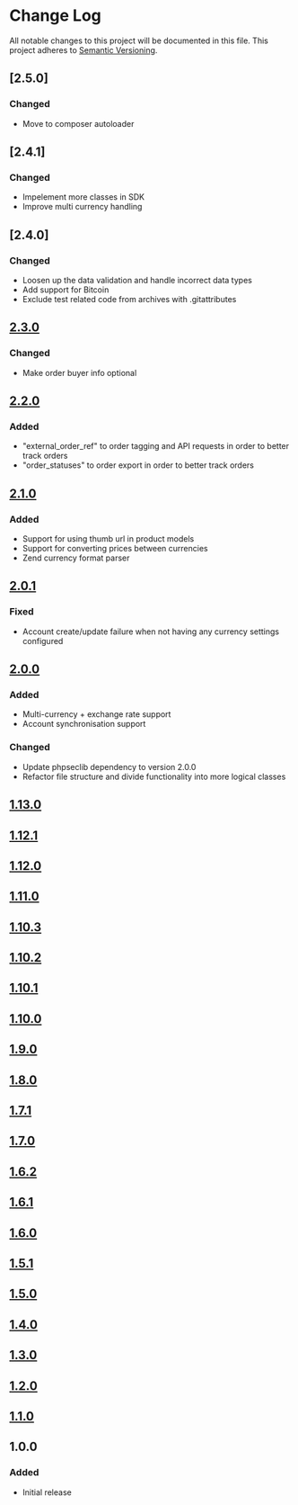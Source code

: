 # Change Log
All notable changes to this project will be documented in this file.
This project adheres to [Semantic Versioning](http://semver.org/).

## [2.5.0]
### Changed
- Move to composer autoloader

## [2.4.1]
### Changed
- Impelement more classes in SDK
- Improve multi currency handling

## [2.4.0]
### Changed
- Loosen up the data validation and handle incorrect data types
- Add support for Bitcoin
- Exclude test related code from archives with .gitattributes

## [2.3.0]
### Changed
- Make order buyer info optional

## [2.2.0]
### Added
- "external_order_ref" to order tagging and API requests in order to better track orders
- "order_statuses" to order export in order to better track orders

## [2.1.0]
### Added
- Support for using thumb url in product models
- Support for converting prices between currencies
- Zend currency format parser

## [2.0.1]
### Fixed
- Account create/update failure when not having any currency settings configured

## [2.0.0]
### Added
- Multi-currency + exchange rate support
- Account synchronisation support

### Changed
- Update phpseclib dependency to version 2.0.0
- Refactor file structure and divide functionality into more logical classes

## [1.13.0]
## [1.12.1]
## [1.12.0]
## [1.11.0]
## [1.10.3]
## [1.10.2]
## [1.10.1]
## [1.10.0]
## [1.9.0]
## [1.8.0]
## [1.7.1]
## [1.7.0]
## [1.6.2]
## [1.6.1]
## [1.6.0]
## [1.5.1]
## [1.5.0]
## [1.4.0]
## [1.3.0]
## [1.2.0]
## [1.1.0]

## 1.0.0
### Added
- Initial release


[unreleased]: https://github.com/nosto/php-sdk/compare/2.3.0...develop
[2.3.0]: https://github.com/nosto/php-sdk/compare/2.2.0...2.3.0
[2.2.0]: https://github.com/nosto/php-sdk/compare/2.1.0...2.2.0
[2.1.0]: https://github.com/nosto/php-sdk/compare/2.0.1...2.1.0
[2.0.1]: https://github.com/nosto/php-sdk/compare/2.0.0...2.0.1
[2.0.0]: https://github.com/nosto/php-sdk/compare/1.13.0...2.0.0
[1.13.0]: https://github.com/nosto/php-sdk/compare/1.12.1...1.13.0
[1.12.1]: https://github.com/nosto/php-sdk/compare/1.12.0...1.12.1
[1.12.0]: https://github.com/nosto/php-sdk/compare/1.11.0...1.12.0
[1.11.0]: https://github.com/nosto/php-sdk/compare/1.10.3...1.11.0
[1.10.3]: https://github.com/nosto/php-sdk/compare/1.10.2...1.10.3
[1.10.2]: https://github.com/nosto/php-sdk/compare/1.10.1...1.10.2
[1.10.1]: https://github.com/nosto/php-sdk/compare/1.10.0...1.10.1
[1.10.0]: https://github.com/nosto/php-sdk/compare/1.9.0...1.10.0
[1.9.0]: https://github.com/nosto/php-sdk/compare/1.8.0...1.9.0
[1.8.0]: https://github.com/nosto/php-sdk/compare/1.7.1...1.8.0
[1.7.1]: https://github.com/nosto/php-sdk/compare/1.7.0...1.7.1
[1.7.0]: https://github.com/nosto/php-sdk/compare/1.6.2...1.7.0
[1.6.2]: https://github.com/nosto/php-sdk/compare/1.6.1...1.6.2
[1.6.1]: https://github.com/nosto/php-sdk/compare/1.6.0...1.6.1
[1.6.0]: https://github.com/nosto/php-sdk/compare/1.5.1...1.6.0
[1.5.1]: https://github.com/nosto/php-sdk/compare/1.5.0...1.5.1
[1.5.0]: https://github.com/nosto/php-sdk/compare/1.4.0...1.5.0
[1.4.0]: https://github.com/nosto/php-sdk/compare/1.3.0...1.4.0
[1.3.0]: https://github.com/nosto/php-sdk/compare/1.2.0...1.3.0
[1.2.0]: https://github.com/nosto/php-sdk/compare/1.1.0...1.2.0
[1.1.0]: https://github.com/nosto/php-sdk/compare/1.0.0...1.1.0
